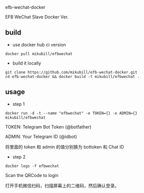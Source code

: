 efb-wechat-docker

EFB WeChat Slave Docker Ver. 

## build

* use docker hub ci version

```
docker pull mikubill/efbwechat
```

* build it locally

```
git clone https://github.com/mikubill/efb-wechat-docker.git
cd efb-wechat-docker && docker build -t mikubill/efbwechat .
```

## usage

* step 1

```
docker run -d -t --name "efbwechat" -e TOKEN={} -e ADMIN={} mikubill/efbwechat
```

TOKEN: Telegram Bot Token (@botfather)

ADMIN: Your Telegram ID (@idbot)

将里面的 token 和 admin 的值分别换为 bottoken 和 Chat ID

* step 2

```
docker logs -f efbwechat
```

Scan the QRCode to login

打开手机微信扫码，扫描屏幕上的二维码，然后确认登录。


